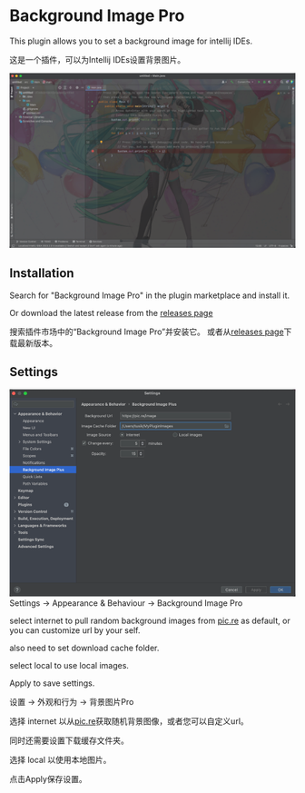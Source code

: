 # Background Image Pro

This plugin allows you to set a background image for intellij IDEs.

这是一个插件，可以为Intellij IDEs设置背景图片。

![demo.png](example/demo.png)
## Installation

Search for "Background Image Pro" in the plugin marketplace and install it.

Or download the latest release from the [releases page]()

搜索插件市场中的“Background Image Pro”并安装它。
或者从[releases page]()下载最新版本。

## Settings
![setting.png](example/setting.png)
Settings -> Appearance & Behaviour -> Background Image Pro

select internet to pull random background images from [pic.re](https://pic.re) as default, or you can customize url by your self.

also need to set download cache folder.

select local to use local images.

Apply to save settings.

设置 -> 外观和行为 -> 背景图片Pro

选择 internet 以从[pic.re](https://pic.re)获取随机背景图像，或者您可以自定义url。

同时还需要设置下载缓存文件夹。

选择 local 以使用本地图片。

点击Apply保存设置。